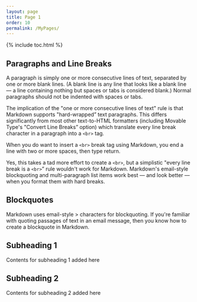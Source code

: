 ```yaml
---
layout: page
title: Page 1
order: 10
permalink: /MyPages/
---
```

{% include toc.html %}  

## Paragraphs and Line Breaks

A paragraph is simply one or more consecutive lines of text, separated by one or more blank lines. (A blank
line is any line that looks like a blank line — a line containing nothing but spaces or tabs is
considered blank.) Normal paragraphs should not be indented with spaces or tabs.

The implication of the "one or more consecutive lines of text" rule is that Markdown supports "hard-wrapped”
text paragraphs. This differs significantly from most other text-to-HTML formatters (including Movable
Type's "Convert Line Breaks” option) which translate every line break character in a paragraph into a `<br>` tag.

When you do want to insert a `<br>` break tag using Markdown, you end a line with two or more spaces, then type return.

Yes, this takes a tad more effort to create a `<br>`, but a simplistic "every line break is a `<br>`” rule
wouldn't work for Markdown. Markdown's email-style blockquoting and multi-paragraph list items work best —
and look better — when you format them with hard breaks.

## Blockquotes

Markdown uses email-style > characters for blockquoting. If you're familiar with quoting passages of text
in an email message, then you know how to create a blockquote in Markdown.

## Subheading 1

Contents for subheading 1 added here

## Subheading 2

Contents for subheading 2 added here


<!-- {% assign collection = page.collection %}
{{collection}}

{% assign docs = site.[collection] %}

{% if docs %}
    {% assign sorted_docs = docs | sort:"order","last" %}

    {% for document in sorted_docs %}
                    	{% if document.title != null %}
                               {% assign subheadings = document.subheadings %}
                               {{document.title}}
                               {{subheadings}}

                               {% if subheadings.size != 0 %}
                                      {{subheadings.size}}

                                      {% for subheading in subheadings %}
                                        {{subheading.title }}
                                      {% endfor %}

                               {% endif %}
                       {% endif %}
    {% endfor %}
{% endif %} -->
